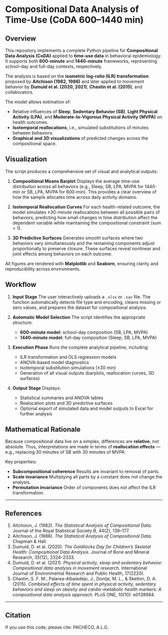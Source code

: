 
# Compositional Data Analysis of Time-Use (CoDA 600–1440 min)

## Overview

This repository implements a complete Python pipeline for **Compositional Data Analysis (CoDA)** applied to **time-use data** in behavioral epidemiology.
It supports both **600-minute** and **1440-minute** frameworks, representing school-day and full-day contexts, respectively.

The analysis is based on the **isometric log-ratio (ILR) transformation** proposed by **Aitchison (1982, 1986)** and later applied to movement behavior by **Dumuid et al. (2020, 2021)**, **Chastin et al. (2015)**, and collaborators.

The model allows estimation of:

* Relative influences of **Sleep**, **Sedentary Behavior (SB)**, **Light Physical Activity (LPA)**, and **Moderate-to-Vigorous Physical Activity (MVPA)** on health outcomes.
* **Isotemporal reallocations**, i.e., simulated substitutions of minutes between behaviors.
* **Graphical and 3D visualizations** of predicted changes across the compositional space.

## Visualization

The script produces a comprehensive set of visual and analytical outputs:

1. **Compositional Means Barplot**
   Displays the average time-use distribution across all behaviors (e.g., Sleep, SB, LPA, MVPA for 1440-min or SB, LPA, MVPA for 600-min). This provides a clear overview of how the sample allocates time across daily activity domains.

2. **Isotemporal Reallocation Curves**
   For each health-related outcome, the model simulates ±30-minute reallocations between all possible pairs of behaviors, predicting how small changes in time distribution affect the dependent variable while maintaining the compositional constraint (sum = 1).

3. **3D Predictive Surfaces**
   Generates smooth surfaces where two behaviors vary simultaneously and the remaining components adjust proportionally to preserve closure. These surfaces reveal nonlinear and joint effects among behaviors on each outcome.

All figures are rendered with **Matplotlib** and **Seaborn**, ensuring clarity and reproducibility across environments.



## Workflow

1. **Input Stage**
   The user interactively uploads a `.xlsx` or `.sav` file. The function automatically detects file type and encoding, cleans missing or zero values, and prepares the dataset for compositional analysis.

2. **Automatic Model Selection**
   The script identifies the appropriate structure:

   * **600-minute model:** school-day composition (SB, LPA, MVPA)
   * **1440-minute model:** full-day composition (Sleep, SB, LPA, MVPA)

3. **Execution Phase**
   Runs the complete analytical pipeline, including:

   * ILR transformation and OLS regression models
   * ANOVA-based model diagnostics
   * Isotemporal substitution simulations (±30 min)
   * Generation of all visual outputs (barplots, reallocation curves, 3D surfaces)

4. **Output Stage**
   Displays:

   * Statistical summaries and ANOVA tables
   * Realocation plots and 3D predictive surfaces
   * Optional export of simulated data and model outputs to Excel for further analysis



## Mathematical Rationale

Because compositional data live on a simplex, differences are **relative**, not absolute.
Thus, interpretations are made in terms of **reallocation effects** — e.g., replacing 30 minutes of SB with 30 minutes of MVPA.

Key properties:

* **Subcompositional coherence**
  Results are invariant to removal of parts.
* **Scale invariance**
  Multiplying all parts by a constant does not change the analysis.
* **Permutation invariance**
  Order of components does not affect the ILR transformation.

---

## References

1. Aitchison, J. (1982). *The Statistical Analysis of Compositional Data*. Journal of the Royal Statistical Society B, 44(2), 139–177.
2. Aitchison, J. (1986). *The Statistical Analysis of Compositional Data*. Chapman & Hall.
3. Dumuid, D. et al. (2020). *The Goldilocks Day for Children’s Skeletal Health: Compositional Data Analysis*. Journal of Bone and Mineral Research, 35(12), 2324–2333.
4. Dumuid, D. et al. (2021). *Physical activity, sleep and sedentary behavior: Compositional data analysis in movement research*. International Journal of Environmental Research and Public Health, 17(2220).
5. Chastin, S. F. M., Palarea-Albaladejo, J., Dontje, M. L., & Skelton, D. A. (2015). *Combined effects of time spent in physical activity, sedentary behaviors and sleep on obesity and cardio-metabolic health markers: A compositional data analysis approach*. PLoS ONE, 10(10): e0139984.

---

## Citation

If you use this code, please cite: PACHECO, A.L.G.



